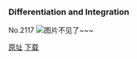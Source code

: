 ### Differentiation and Integration
No.2117
![图片不见了~~~](https://imgs.xkcd.com/comics/differentiation_and_integration.png)

[原址](https://xkcd.com//2117) [下载](https://imgs.xkcd.com/comics/differentiation_and_integration.png)

